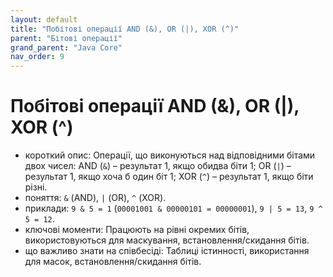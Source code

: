 ```yaml
---
layout: default
title: "Побітові операції AND (&), OR (|), XOR (^)"
parent: "Бітові операції"
grand_parent: "Java Core"
nav_order: 9
---
```


# Побітові операції AND (&), OR (|), XOR (^)

*   короткий опис: Операції, що виконуються над відповідними бітами двох чисел: AND (`&`) – результат 1, якщо обидва біти 1; OR (`|`) – результат 1, якщо хоча б один біт 1; XOR (`^`) – результат 1, якщо біти різні.
*   поняття: `&` (AND), `|` (OR), `^` (XOR).
*   приклади: `9 & 5 = 1` (`00001001 & 00000101 = 00000001`), `9 | 5 = 13`, `9 ^ 5 = 12`.
*   ключові моменти: Працюють на рівні окремих бітів, використовуються для маскування, встановлення/скидання бітів.
*   що важливо знати на співбесіді: Таблиці істинності, використання для масок, встановлення/скидання бітів.
